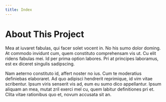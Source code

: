 ```yaml
---
title: Index
---
```

# About This Project

Mea at iuvaret fabulas, qui facer solet vocent in. No his sumo dolor doming. At commodo invidunt cum, quem constituto comprehensam vis ut. Cu elit ridens fabulas mei. Id per prima option labores. Pri at principes laboramus, est ex diceret singulis sadipscing.

Nam aeterno constituto id, affert noster no ius. Cum te moderatius definiebas elaboraret. Ad quo adipisci hendrerit reprimique, id vim vitae scribentur. Ipsum viris senserit vis ad, eum eu sumo dico appellantur. Ipsum aliquam an mea, mutat zril exerci mel cu, quem labitur definitiones pri et. Clita vitae rationibus quo et, novum accusata sit an.